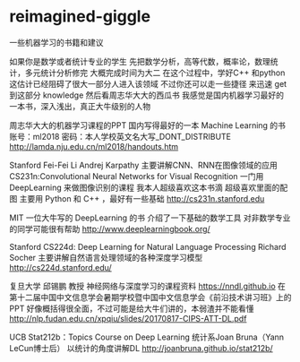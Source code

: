 # reimagined-giggle

一些机器学习的书籍和建议

如果你是数学或者统计专业的学生
先把数学分析，高等代数，概率论，数理统计，多元统计分析修完
大概完成时间为大二
在这个过程中，学好C++ 和python
这估计已经阻碍了很大一部分人进入该领域
不过你还可以走一些捷径
来迅速 get 到这部分 knowledge
然后看周志华大大的西瓜书
我感觉是国内机器学习最好的一本书，深入浅出，真正大牛级别的人物



周志华大大的机器学习课程的PPT
国内写得最好的一本 Machine Learning 的书
账号：ml2018 密码：本人学校英文名大写_DONT_DISTRIBUTE
http://lamda.nju.edu.cn/ml2018/handouts.htm



Stanford Fei-Fei Li Andrej Karpathy 主要讲解CNN、RNN在图像领域的应用
CS231n:Convolutional Neural Networks for Visual Recognition
一门用 DeepLearning 来做图像识别的课程
我本人超级喜欢这本书滴
超级喜欢里面的配图
主要用 Python 和 C++ ，最好有一些基础
http://cs231n.stanford.edu



MIT 一位大牛写的 DeepLearning 的书
介绍了一下基础的数学工具
对非数学专业的同学可能很有帮助
http://www.deeplearningbook.org/




Stanford CS224d: Deep Learning for Natural Language Processing
Richard Socher 主要讲解自然语言处理领域的各种深度学习模型
http://cs224d.stanford.edu/




复旦大学 邱锡鹏 教授
神经网络与深度学习的课程资料
https://nndl.github.io
在第十二届中国中文信息学会暑期学校暨中国中文信息学会《前沿技术讲习班》上的PPT
好像概括得很全面，不过可能是给大牛们讲的，本弱渣并不能看懂
http://nlp.fudan.edu.cn/xpqiu/slides/20170817-CIPS-ATT-DL.pdf



UCB Stat212b：Topics Course on Deep Learning
统计系Joan Bruna（Yann LeCun博士后） 以统计的角度讲解DL
http://joanbruna.github.io/stat212b/

